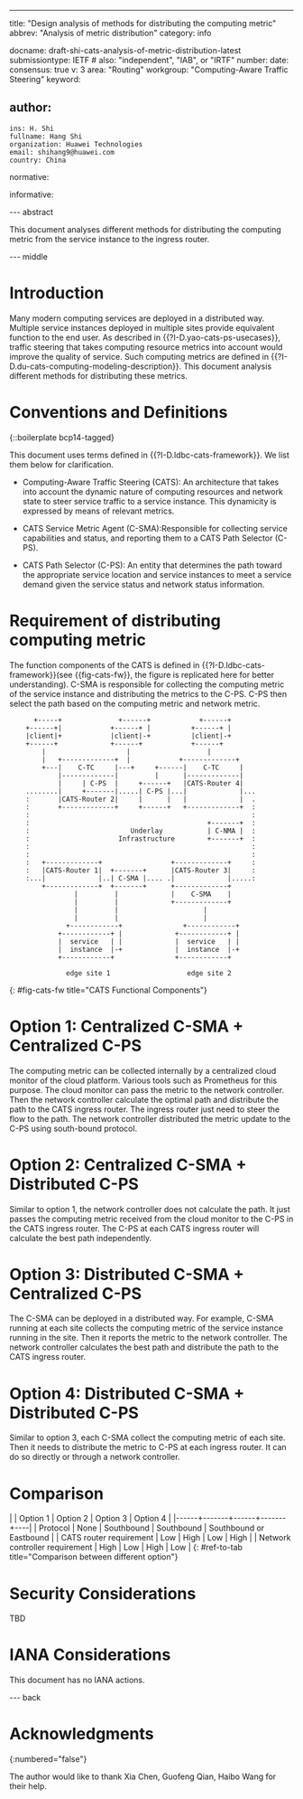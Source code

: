 ---

title: "Design analysis of methods for distributing the computing metric"
abbrev: "Analysis of metric distribution"
category: info

docname: draft-shi-cats-analysis-of-metric-distribution-latest
submissiontype: IETF  # also: "independent", "IAB", or "IRTF"
number:
date:
consensus: true
v: 3
area: "Routing"
workgroup: "Computing-Aware Traffic Steering"
keyword:

author:
 -
    ins: H. Shi
    fullname: Hang Shi
    organization: Huawei Technologies
    email: shihang9@huawei.com
    country: China

normative:

informative:


--- abstract

This document analyses different methods for distributing the computing metric from the service instance to the ingress router.


--- middle

# Introduction

Many modern computing services are deployed in a distributed way. Multiple service instances deployed in multiple sites provide equivalent function to the end user. As described in {{?I-D.yao-cats-ps-usecases}}, traffic steering that takes computing resource metrics into account would improve the quality of service. Such computing metrics are defined in {{?I-D.du-cats-computing-modeling-description}}. This document analysis different methods for  distributing these metrics.



# Conventions and Definitions

{::boilerplate bcp14-tagged}

This document uses terms defined in {{?I-D.ldbc-cats-framework}}. We list them below for clarification.

- Computing-Aware Traffic Steering (CATS): An architecture that takes into account the dynamic nature of computing resources and network state to steer service traffic to a service instance. This dynamicity is expressed by means of relevant metrics.

- CATS Service Metric Agent (C-SMA):Responsible for collecting service capabilities and status, and reporting them to a CATS Path Selector (C-PS).

- CATS Path Selector (C-PS): An entity that determines the path toward the appropriate service location and service instances to meet a service demand given the service status and network status information.

# Requirement of distributing computing metric
The function components of the CATS is defined in {{?I-D.ldbc-cats-framework}}(see {{fig-cats-fw}}, the figure is replicated here for better understanding). C-SMA is responsible for collecting the computing metric of the service instance and distributing the metrics to the C-PS. C-PS then select the path based on the computing metric and network metric.

~~~
      +-----+              +------+            +------+
    +------+|            +------+ |          +------+ |
    |client|+            |client|-+          |client|-+
    +------+             +------+            +------+
        |                    |                   |
        |   +-------------+  |            +-------------+
        +---|    C-TC     |---+     +------|    C-TC     |
            |-------------|         |      |-------------|
            |     | C-PS  |     +------+   |CATS-Router 4|
    ........|     +-------|.....| C-PS |...|             |...
    :       |CATS-Router 2|     |      |   |             |  .
    :       +-------------+     +------+   +-------------+  :
    :                                                       :
    :                                            +-------+  :
    :                         Underlay           | C-NMA |  :
    :                      Infrastructure        +-------+  :
    :                                                       :
    :                                                       :
    :   +-------------+                 +-------------+     :
    :   |CATS-Router 1|  +-------+      |CATS-Router 3|     :
    :...|             |..| C-SMA |.... .|             |.....:
        +-------------+  +-------+      +-------------+
                |         |             |    C-SMA    |
                |         |             +-------------+
                |         |                     |
                |         |                     |
              +------------+               +------------+
            +------------+ |             +------------+ |
            |  service   | |             |  service   | |
            |  instance  |-+             |  instance  |-+
            +------------+               +------------+

              edge site 1                   edge site 2
~~~
{: #fig-cats-fw title="CATS Functional Components"}



# Option 1: Centralized C-SMA + Centralized C-PS

The computing metric can be collected internally by a centralized cloud monitor of the cloud platform. Various tools such as Prometheus for this purpose. The cloud monitor can pass the metric to the network controller. Then the network controller calculate the optimal path and distribute the path to the CATS ingress router. The ingress router just need to steer the flow to the path. The network controller distributed the metric update to the C-PS using south-bound protocol.

# Option 2: Centralized C-SMA + Distributed C-PS

Similar to option 1, the network controller does not calculate the path. It just passes the computing metric received from the cloud monitor to the C-PS in the CATS ingress router. The C-PS at each CATS ingress router will calculate the best path independently.


# Option 3: Distributed C-SMA + Centralized C-PS

The C-SMA can be deployed in a distributed way. For example, C-SMA running at each site collects the computing metric of the service instance running in the site. Then it reports the metric to the network controller. The network controller calculates the best path and distribute the path to the CATS ingress router.

# Option 4: Distributed C-SMA + Distributed C-PS

Similar to option 3, each C-SMA collect the computing metric of each site. Then it needs to distribute the metric to C-PS at each ingress router. It can do so directly or through a network controller.

# Comparison

|  | Option 1 | Option 2 | Option 3 | Option 4 |
|------+-------+------+-------+----|
| Protocol | None | Southbound | Southbound | Southbound or Eastbound |
| CATS router requirement | Low | High | Low | High |
| Network controller requirement | High | Low | High | Low |
{: #ref-to-tab title="Comparison between different option"}

# Security Considerations

TBD

# IANA Considerations

This document has no IANA actions.


--- back

# Acknowledgments
{:numbered="false"}

The author would like to thank Xia Chen, Guofeng Qian, Haibo Wang for their help.
